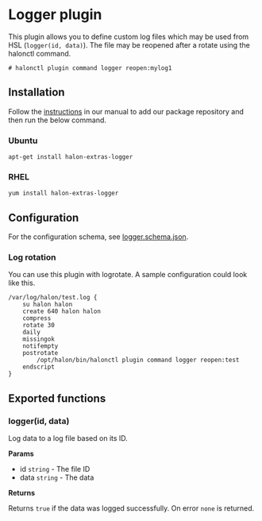 # Logger plugin

This plugin allows you to define custom log files which may be used from HSL (```logger(id, data)```). The file may be reopened after a rotate using the halonctl command.

```
# halonctl plugin command logger reopen:mylog1
```

## Installation

Follow the [instructions](https://docs.halon.io/manual/comp_install.html#installation) in our manual to add our package repository and then run the below command.

### Ubuntu

```
apt-get install halon-extras-logger
```

### RHEL

```
yum install halon-extras-logger
```

## Configuration

For the configuration schema, see [logger.schema.json](logger.schema.json).

### Log rotation

You can use this plugin with logrotate. A sample configuration could look like this.

```
/var/log/halon/test.log {
    su halon halon
    create 640 halon halon
    compress
    rotate 30
    daily
    missingok
    notifempty
    postrotate
        /opt/halon/bin/halonctl plugin command logger reopen:test
    endscript
}
```

## Exported functions

### logger(id, data)

Log data to a log file based on its ID.

**Params**

- id `string` - The file ID
- data `string` - The data

**Returns**

Returns `true` if the data was logged successfully. On error `none` is returned.
